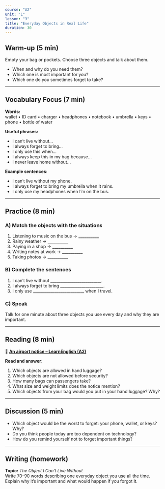 ```yaml
---
course: "A2"
unit: "1"
lesson: "3"
title: "Everyday Objects in Real Life"
duration: 30
---
```


## Warm-up (5 min)
Empty your bag or pockets. Choose three objects and talk about them.  
- When and why do you need them?  
- Which one is most important for you?  
- Which one do you sometimes forget to take?

---

## Vocabulary Focus (7 min)

**Words:**  
wallet • ID card • charger • headphones • notebook • umbrella • keys • phone • bottle of water  

**Useful phrases:**  
- I can’t live without…  
- I always forget to bring…  
- I only use this when…  
- I always keep this in my bag because…  
- I never leave home without…  

**Example sentences:**  
- I can’t live without my phone.  
- I always forget to bring my umbrella when it rains.  
- I only use my headphones when I’m on the bus.  

---

## Practice (8 min)

### A) Match the objects with the situations
1. Listening to music on the bus → **__________**  
2. Rainy weather → **__________**  
3. Paying in a shop → **__________**  
4. Writing notes at work → **__________**  
5. Taking photos → **__________**  

### B) Complete the sentences
1. I can’t live without __________________________.  
2. I always forget to bring ______________________.  
3. I only use __________________________ when I travel.  

### C) Speak
Talk for one minute about three objects you use every day and why they are important.

---

## Reading (8 min)

📰 **[An airport notice – LearnEnglish (A2)](https://learnenglish.britishcouncil.org/skills/reading/a2-reading/airport-notice)**

**Read and answer:**
1. Which objects are allowed in hand luggage?
2. Which objects are not allowed before security?
3. How many bags can passengers take?
4. What size and weight limits does the notice mention?
5. Which objects from your bag would you put in your hand luggage? Why?

---

## Discussion (5 min)
- Which object would be the worst to forget: your phone, wallet, or keys? Why?  
- Do you think people today are too dependent on technology?  
- How do you remind yourself not to forget important things?  

---

## Writing (homework)
**Topic:** *The Object I Can’t Live Without*  
Write 70–90 words describing one everyday object you use all the time.  
Explain why it’s important and what would happen if you forgot it.

